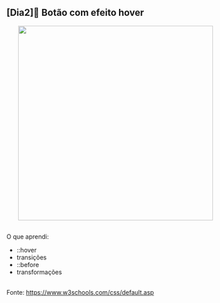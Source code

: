 ## [Dia2]🔘 Botão com efeito hover

<div align="center">
  <img height="450em" src="https://user-images.githubusercontent.com/99842806/161793290-628f6e67-4651-48c6-9b48-dbf9a1794fad.gif"/>
</div>

##

O que aprendi:

- ::hover
- transições
- ::before
- transformações


##

Fonte:
https://www.w3schools.com/css/default.asp
